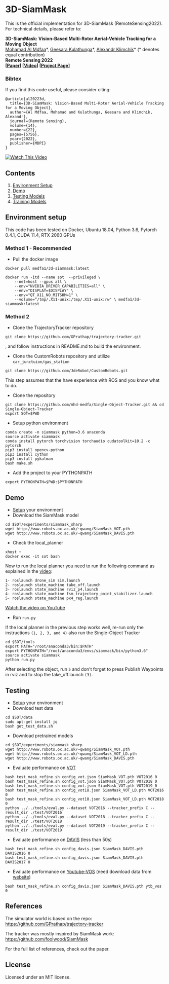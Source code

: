 # 3D-SiamMask


This is the official implementation for 3D-SiamMask (RemoteSensing2022). For technical details, please refer to:

**3D-SiamMask: Vision-Based Multi-Rotor Aerial-Vehicle Tracking for a Moving Object** <br />
[Mohamad Al Mdfaa](https://mhd-medfa.github.io/)\*, [Geesara Kulathunga](https://scholar.google.ru/citations?user=6VtrN-MAAAAJ&hl=en)\*, [Alexandr Klimchik](https://scholar.google.fr/citations?user=KLpMBj0AAAAJ&hl=en)\* (\* denotes equal contribution) <br />
**Remote Sensing 2022** <br />
**[[Paper](https://www.mdpi.com/1945298)] [[Video](https://youtu.be/za2jyAssKWE)] [[Project Page](https://sites.google.com/view/3d-siammask/home)]** <br />


### Bibtex
If you find this code useful, please consider citing:

```
@article{al20223d,
  title={3D-SiamMask: Vision-Based Multi-Rotor Aerial-Vehicle Tracking for a Moving Object},
  author={Al Mdfaa, Mohamad and Kulathunga, Geesara and Klimchik, Alexandr},
  journal={Remote Sensing},
  volume={14},
  number={22},
  pages={5756},
  year={2022},
  publisher={MDPI}
}

```

[![Watch This Video](https://img.youtube.com/vi/za2jyAssKWE/0.jpg)](https://youtu.be/za2jyAssKWE)

## Contents
1. [Environment Setup](#environment-setup)
2. [Demo](#demo)
3. [Testing Models](#testing-models)
4. [Training Models](#training-models)

## Environment setup
This code has been tested on Docker, Ubuntu 18.04, Python 3.6, Pytorch 0.4.1, CUDA 11.4, RTX 2060 GPUs

### **Method 1 - Recommended**
- Pull the docker image

```shell
docker pull medfa1/3d-siammask:latest
```

```shell
docker run -itd --name sot  --privileged \
    --net=host --gpus all \
    --env="NVIDIA_DRIVER_CAPABILITIES=all" \
    --env="DISPLAY=$DISPLAY" \
    --env="QT_X11_NO_MITSHM=1" \
    --volume="/tmp/.X11-unix:/tmp/.X11-unix:rw" \ medfa1/3d-siammask:latest
```

### **Method 2**
- Clone the TrajectoryTracker repository

```shell
git clone https://github.com/GPrathap/trajectory-tracker.git
```
, and follow instructions in README.md to build the environment.

- Clone the CustomRobots repository and utilize `car_junctuion/gas_station`

```shell
git clone https://github.com/JdeRobot/CustomRobots.git
```
This step assumes that the have experience with ROS and you know what to do.

- Clone the repository 
```shell
git clone https://github.com/mhd-medfa/Single-Object-Tracker.git && cd Single-Object-Tracker
export SOT=$PWD
```
- Setup python environment
```
conda create -n siammask python=3.6 anaconda
source activate siammask
conda install pytorch torchvision torchaudio cudatoolkit=10.2 -c pytorch
pip3 install opencv-python
pip3 install cython
pip3 install pykalman
bash make.sh
```
- Add the project to your PYTHONPATH
```
export PYTHONPATH=$PWD:$PYTHONPATH
```

## Demo
- [Setup](#environment-setup) your environment
- Download the SiamMask model
```shell
cd $SOT/experiments/siammask_sharp
wget http://www.robots.ox.ac.uk/~qwang/SiamMask_VOT.pth
wget http://www.robots.ox.ac.uk/~qwang/SiamMask_DAVIS.pth
```
- Check the local_planner
```shell
xhost +
docker exec -it sot bash
```

Now to run the local planner you need to run the following command as explained in the [video](https://www.youtube.com/watch?v=12MtXTtKRBE):
```
1- roslaunch drone_sim sim.launch
2- roslaunch state_machine take_off.launch
3- roslaunch state_machine rviz_p4.launch
4- roslaunch state_machine fsm_trajectory_point_stabilizer.launch
5- roslaunch state_machine px4_reg.launch
```
[Watch the video on YouTube](https://www.youtube.com/watch?v=12MtXTtKRBE)

- Run `run.py`

If the local planner in the previous step works well, re-run only the instructions `(1, 2, 3, and 4)` also run the Single-Object Tracker

```shell
cd $SOT/tools
export PATH="/root/anaconda3/bin:$PATH"
export PYTHONPATH="/root/anaconda3/envs/siammask/bin/python3.6"
source activate siammask
python run.py
```
After selecting the object, run `5` and don't forget to press Publish Waypoints in rviz and to stop the take_off.launch `(3)`.

## Testing
- [Setup](#environment-setup) your environment
- Download test data
```shell
cd $SOT/data
sudo apt-get install jq
bash get_test_data.sh
```
- Download pretrained models
```shell
cd $SOT/experiments/siammask_sharp
wget http://www.robots.ox.ac.uk/~qwang/SiamMask_VOT.pth
wget http://www.robots.ox.ac.uk/~qwang/SiamMask_VOT_LD.pth
wget http://www.robots.ox.ac.uk/~qwang/SiamMask_DAVIS.pth
```
- Evaluate performance on [VOT](http://www.votchallenge.net/)
```shell
bash test_mask_refine.sh config_vot.json SiamMask_VOT.pth VOT2016 0
bash test_mask_refine.sh config_vot.json SiamMask_VOT.pth VOT2018 0
bash test_mask_refine.sh config_vot.json SiamMask_VOT.pth VOT2019 0
bash test_mask_refine.sh config_vot18.json SiamMask_VOT_LD.pth VOT2016 0
bash test_mask_refine.sh config_vot18.json SiamMask_VOT_LD.pth VOT2018 0
python ../../tools/eval.py --dataset VOT2016 --tracker_prefix C --result_dir ./test/VOT2016
python ../../tools/eval.py --dataset VOT2018 --tracker_prefix C --result_dir ./test/VOT2018
python ../../tools/eval.py --dataset VOT2019 --tracker_prefix C --result_dir ./test/VOT2019
```
- Evaluate performance on [DAVIS](https://davischallenge.org/) (less than 50s)
```shell
bash test_mask_refine.sh config_davis.json SiamMask_DAVIS.pth DAVIS2016 0
bash test_mask_refine.sh config_davis.json SiamMask_DAVIS.pth DAVIS2017 0
```
- Evaluate performance on [Youtube-VOS](https://youtube-vos.org/) (need download data from [website](https://youtube-vos.org/dataset/download))
```shell
bash test_mask_refine.sh config_davis.json SiamMask_DAVIS.pth ytb_vos 0
```

## References
The simulator world is based on the repo:
https://github.com/GPrathap/trajectory-tracker

The tracker was mostly inspired by SiamMask work:
https://github.com/foolwood/SiamMask

For the full list of  references, check out the paper.
## License
Licensed under an MIT license.


